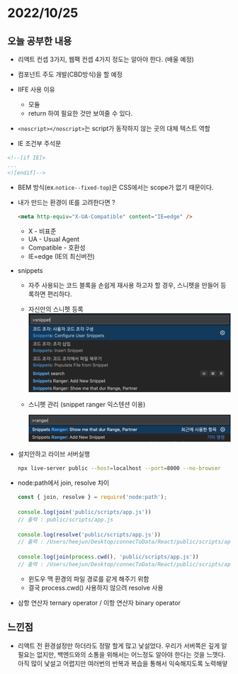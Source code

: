 # 2022/10/25

## 오늘 공부한 내용

- 리액트 컨셉 3가지, 웹팩 컨셉 4가지 정도는 알아야 한다. (배울 예정)
- 컴포넌트 주도 개발(CBD방식)을 할 예정

- IIFE 사용 이유
    - 모듈
    - return 하여 필요한 것만 보여줄 수 있다.
    
- `<noscript></noscript>`는 script가 동작하지 않는 곳의 대체 텍스트 역할
- IE 조건부 주석문

```html
<!--[if IE]>
...
<![endif]-->
```

- BEM 방식(ex.`notice--fixed-top`)은 CSS에서는 scope가 없기 때문이다.

- 내가 만드는 환경이 IE를 고려한다면 ?
    
    ```html
    <meta http-equiv="X-UA-Compatible" content="IE=edge" />
    ```
    
    - X - 비표준
    - UA - Usual Agent
    - Compatible - 호환성
    - IE=edge (IE의 최신버전)

- snippets
    - 자주 사용되는 코드 블록을 손쉽게 재사용 하고자 할 경우, 스니펫을 만들어 등록하면 편리하다.
    - 자신만의 스니펫 등록
        <img src="./2022-10-25-images/Untitled.png">
        
    - 스니펫 관리 (snippet ranger 익스텐션 이용)
        
         <img src="./2022-10-25-images/Untitled 1.png">
        
- 설치안하고 라이브 서버실행
    
    ```bash
    npx live-server public --host=localhost --port=8000 --no-browser
    ```
    
- node:path에서 join, resolve 차이
    
    ```jsx
    const { join, resolve } = require('node:path');
    
    console.log(join('public/scripts/app.js'))
    // 출력 : public/scripts/app.js
    
    console.log(resolve('public/scripts/app.js'))
    // 출력 : /Users/heejun/Desktop/connecToData/React/public/scripts/app.js
    
    console.log(join(process.cwd(), 'public/scripts/app.js'))
    // 출력 : /Users/heejun/Desktop/connecToData/React/public/scripts/app.js
    ```
    
    - 윈도우 맥 환경의 파일 경로를 같게 해주기 위함
    - 결국 process.cwd() 사용하지 않으려 resolve 사용

- 삼항 연산자 ternary operator / 이항 연산자 binary operator

## 느낀점

- 리액트 전 환경설정만 하더라도 정말 할게 많고 낯설었다. 우리가 서버쪽은 깊게 알 필요는 없지만, 백엔드와의 소통을 위해서는 어느정도 알아야 한다는 것을 느꼇다. 아직 많이 낯설고 어렵지만 여러번의 반복과 복습을 통해서 익숙해지도록 노력해얗